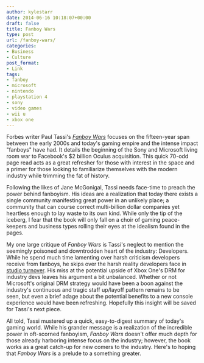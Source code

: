 ```yaml
---
author: kylestarr
date: 2014-06-16 10:18:07+00:00
draft: false
title: Fanboy Wars
type: post
url: /fanboy-wars/
categories:
- Business
- Culture
post_format:
- Link
tags:
- fanboy
- microsoft
- nintendo
- playstation 4
- sony
- video games
- wii u
- xbox one
---
```


Forbes writer Paul Tassi's _[Fanboy Wars](http://www.forbes.com/ebooks/fanboy-wars-the-fight-for-the-future-of-video-games/)_ focuses on the fifteen-year span between the early 2000s and today's gaming empire and the intense impact "fanboys" have had. It details the beginning of the Sony and Microsoft living room war to Facebook's $2 billion Oculus acquisition. This quick 70-odd page read acts as a great refresher for those with interest in the space and a primer for those looking to familiarize themselves with the modern industry while trimming the fat of history.

Following the likes of Jane McGonigal, Tassi needs face-time to preach the power behind fanboyism. His ideas are a realization that today there exists a single community manifesting great power in an unlikely place; a community that can course correct multi-billion dollar companies yet heartless enough to lay waste to its own kind. While only the tip of the iceberg, I fear that the book will only fall on a choir of gaming peace-keepers and business types rolling their eyes at the idealism found in the pages.

My one large critique of _Fanboy Wars_ is Tassi's neglect to mention the seemingly poisoned and downtrodden heart of the industry: Developers. While he spend much time lamenting over harsh criticism developers receive from fanboys, he skips over the harsh reality developers face in [studio turnover](http://tsogaming.com/2014/03/13/save-developers-and-you-will-save-your-soul/). His miss at the potential upside of Xbox One's DRM for industry devs leaves his argument a bit unbalanced. Whether or not Microsoft's original DRM strategy would have been a boon against the industry's continuous and tragic staff up/layoff pattern remains to be seen, but even a brief adage about the potential benefits to a new console experience would have been refreshing. Hopefully this insight will be saved for Tassi's next piece.

All told, Tassi mustered up a quick, easy-to-digest summary of today's gaming world. While his grander message is a realization of the incredible power in oft-scorned fanboyism, _Fanboy Wars_ doesn't offer much depth for those already harboring intense focus on the industry; however, the book works as a great catch-up for new comers to the industry. Here's to hoping that _Fanboy Wars_ is a prelude to a something greater.
